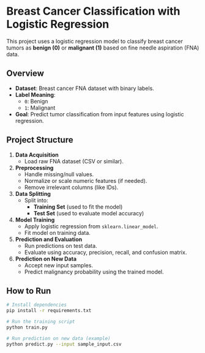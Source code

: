 # Breast Cancer Classification with Logistic Regression

This project uses a logistic regression model to classify breast cancer tumors as **benign (0)** or **malignant (1)** based on fine needle aspiration (FNA) data.

## Overview

- **Dataset**: Breast cancer FNA dataset with binary labels.
- **Label Meaning**:
  - `0`: Benign
  - `1`: Malignant
- **Goal**: Predict tumor classification from input features using logistic regression.

## Project Structure

1. **Data Acquisition**
   - Load raw FNA dataset (CSV or similar).
2. **Preprocessing**
   - Handle missing/null values.
   - Normalize or scale numeric features (if needed).
   - Remove irrelevant columns (like IDs).
3. **Data Splitting**
   - Split into:
     - **Training Set** (used to fit the model)
     - **Test Set** (used to evaluate model accuracy)
4. **Model Training**
   - Apply logistic regression from `sklearn.linear_model`.
   - Fit model on training data.
5. **Prediction and Evaluation**
   - Run predictions on test data.
   - Evaluate using accuracy, precision, recall, and confusion matrix.
6. **Prediction on New Data**
   - Accept new input samples.
   - Predict malignancy probability using the trained model.

## How to Run

```bash
# Install dependencies
pip install -r requirements.txt

# Run the training script
python train.py

# Run prediction on new data (example)
python predict.py --input sample_input.csv

